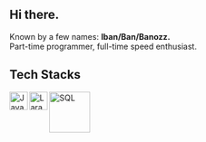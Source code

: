 ## Hi there.
Known by a few names: **Iban/Ban/Banozz.**<br>
Part-time programmer, full-time speed enthusiast.

## Tech Stacks
<a href="#"><img align="left" alt="JavaScript" title="JavaScript" width="32px" src="https://upload.wikimedia.org/wikipedia/commons/9/99/Unofficial_JavaScript_logo_2.svg" /></a>
<a href="#"><img align="left" alt="Laravel" title="Laravel" width="32px" src="https://upload.wikimedia.org/wikipedia/commons/thumb/9/9a/Laravel.svg/640px-Laravel.svg.png" /></a>
<a href="#"><img align="left" alt="SQL" title="SQL" width="72px" src="https://upload.wikimedia.org/wikipedia/commons/thumb/d/d7/Sql_data_base_with_logo.svg/640px-Sql_data_base_with_logo.svg.png" /></a>

<!--
**Banozz/Banozz** is a ✨ _special_ ✨ repository because its `README.md` (this file) appears on your GitHub profile.

Here are some ideas to get you started:

- 🔭 I’m currently working on ...
- 🌱 I’m currently learning ...
- 👯 I’m looking to collaborate on ...
- 🤔 I’m looking for help with ...
- 💬 Ask me about ...
- 📫 How to reach me: ...
- 😄 Pronouns: ...
- ⚡ Fun fact: ...
-->
